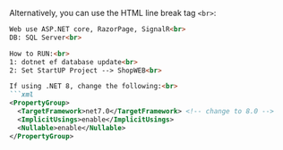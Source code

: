 
Alternatively, you can use the HTML line break tag `<br>`:

```markdown
Web use ASP.NET core, RazorPage, SignalR<br>
DB: SQL Server<br>

How to RUN:<br>
1: dotnet ef database update<br>
2: Set StartUP Project --> ShopWEB<br>

If using .NET 8, change the following:<br>
```xml
<PropertyGroup>
  <TargetFramework>net7.0</TargetFramework> <!-- change to 8.0 -->
  <ImplicitUsings>enable</ImplicitUsings>
  <Nullable>enable</Nullable>
</PropertyGroup>
